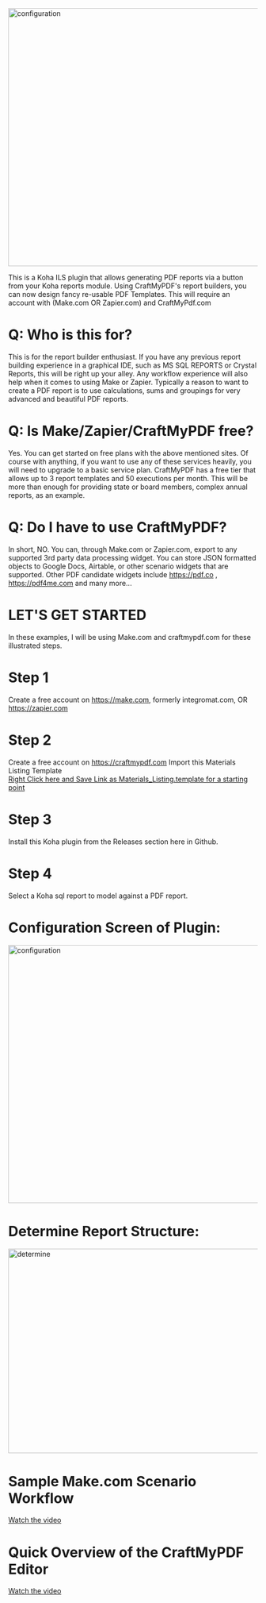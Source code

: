 <img width="1630" height="520" alt="configuration" src="https://lightwavelibrary.com/images/logo.svg" />

This is a Koha ILS plugin that allows generating PDF reports via a button from your Koha reports module. Using CraftMyPDF's report builders, you can now design fancy re-usable PDF Templates. This will require an account with (Make.com OR Zapier.com) and CraftMyPdf.com

# Q: Who is this for?
This is for the report builder enthusiast.  If you have any previous report building experience in a graphical IDE, such as MS SQL REPORTS or Crystal Reports, this will be right up your alley.  Any workflow experience will also help when it comes to using Make or Zapier. Typically a reason to want to create a PDF report is to use calculations, sums and groupings for very advanced and beautiful PDF reports.

# Q: Is Make/Zapier/CraftMyPDF free?
Yes.  You can get started on free plans with the above mentioned sites. Of course with anything, if you want to use any of these services heavily, you will need to upgrade to a basic service plan.  CraftMyPDF has a free tier that allows up to 3 report templates and 50 executions per month.  This will be more than enough for providing state or board members, complex annual reports, as an example.

# Q: Do I have to use CraftMyPDF?
In short, NO.  You can, through Make.com or Zapier.com, export to any supported 3rd party data processing widget. You can store JSON formatted objects to Google Docs, Airtable, or other scenario widgets that are supported. Other PDF candidate widgets include https://pdf.co , https://pdf4me.com and many more...

# LET'S GET STARTED
In these examples, I will be using Make.com and craftmypdf.com for these illustrated steps.

# Step 1 
Create a free account on https://make.com, formerly integromat.com, OR https://zapier.com
# Step 2 
Create a free account on https://craftmypdf.com
Import this Materials Listing Template<br>
[Right Click here and Save Link as Materials_Listing.template for a starting point](https://lightwavelibrary.com/craftmypdf_templates/Materials_Listing.template)
# Step 3 
Install this Koha plugin from the Releases section here in Github.
# Step 4 
Select a Koha sql report to model against a PDF report.

# Configuration Screen of Plugin:
<img width="1630" height="520" alt="configuration" src="https://github.com/user-attachments/assets/36d82657-bd2c-4017-8965-e28f18544cdc" />

# Determine Report Structure:
<img width="897" height="412" alt="determine" src="https://github.com/user-attachments/assets/52560d9d-8ee6-4e06-ab37-9122235c3534" />

# Sample Make.com Scenario Workflow
[Watch the video](https://lightwavelibrary.com/videos/explain_make.mp4)

# Quick Overview of the CraftMyPDF Editor
[Watch the video](https://lightwavelibrary.com/videos/explain_craftmypdf.mp4)



